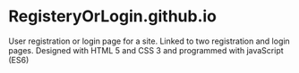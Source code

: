 # RegisteryOrLogin.github.io
User registration or login page for a site. Linked to two registration and login pages. Designed with HTML 5 and CSS 3 and programmed with javaScript (ES6)
